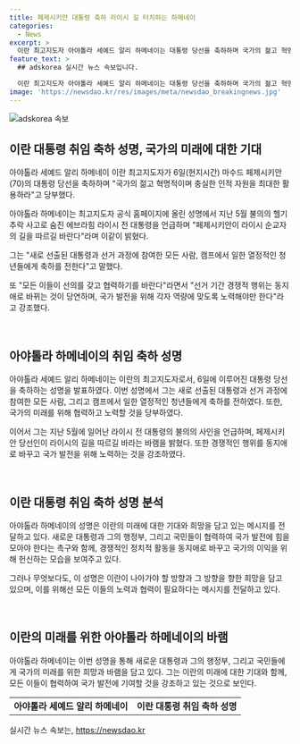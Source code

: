 ```yaml
---
title: 페제시키안 대통령 축하 라이시 길 터치하는 하메네이
categories:
  - News
excerpt: >
  이란 최고지도자 아야톨라 세예드 알리 하메네이는 대통령 당선을 축하하며 국가의 젊고 혁명적이며 충실한 인적 자원을 활용하라고 당부했다. 또한, 과거 대통령의 숨진 사고를 언급하며 새로운 대통령과 선거 과정에 참여한 모든 이들에게 축하를 전했고, 혁신과 협력을 강조했다. 여기에 이란 혁명수비대(IRGC) 사령관과 의회 의장도 당선인을 축하하며 협력 의지를 표명했다.
feature_text: >
  ## adskorea 실시간 뉴스 속보입니다.

  이란 최고지도자 아야톨라 세예드 알리 하메네이는 대통령 당선을 축하하며 국가의 젊고 혁명적이며 충실한 인적 자원을 활용하라고 당부했다. 또한, 과거 대통령의 숨진 사고를 언급하며 새로운 대통령과 선거 과정에 참여한 모든 이들에게 축하를 전했고, 혁신과 협력을 강조했다. 여기에 이란 혁명수비대(IRGC) 사령관과 의회 의장도 당선인을 축하하며 협력 의지를 표명했다.
image: 'https://newsdao.kr/res/images/meta/newsdao_breakingnews.jpg'
---
```


<p><img src="https://newsdao.kr/res/images/meta/newsdao_breakingnews.jpg" alt="adskorea 속보" /></p>

<h2 data-ke-size="size26">이란 대통령 취임 축하 성명, 국가의 미래에 대한 기대</h2>

<p data-ke-size="size16">아야톨라 세예드 알리 하메네이 이란 최고지도자가 6일(현지시간) 마수드 페제시키안(70)의 대통령 당선을 축하하며 "국가의 젊고 혁명적이며 충실한 인적 자원을 최대한 활용하라"고 당부했다.</p>

<p data-ke-size="size16">아야톨라 하메네이는 최고지도자 공식 홈페이지에 올린 성명에서 지난 5월 불의의 헬기 추락 사고로 숨진 에브라힘 라이시 전 대통령을 언급하며 "페제시키안이 라이시 순교자의 길을 따르길 바란다"라며 이같이 밝혔다.</p>

<p data-ke-size="size16">그는 "새로 선출된 대통령과 선거 과정에 참여한 모든 사람, 캠프에서 일한 열정적인 청년들에게 축하를 전한다"고 말했다.</p>

<p data-ke-size="size16">또 "모든 이들이 선의를 갖고 협력하기를 바란다"라면서 "선거 기간 경쟁적 행위는 동지애로 바뀌는 것이 당연하며, 국가 발전을 위해 각자 역량에 맞도록 노력해야만 한다"라고 강조했다.</p>

<p data-ke-size="size16">&nbsp;</p>

<h2 data-ke-size="size24">아야톨라 하메네이의 취임 축하 성명</h2>

<p data-ke-size="size16">아야톨라 세예드 알리 하메네이는 이란의 최고지도자로서, 6일에 이루어진 대통령 당선을 축하하는 성명을 발표하였다. 이번 성명에서 그는 새로 선출된 대통령과 선거 과정에 참여한 모든 사람, 그리고 캠프에서 일한 열정적인 청년들에게 축하를 전하였다. 또한, 국가의 미래를 위해 협력하고 노력할 것을 당부하였다.</p>

<p data-ke-size="size16">이어서 그는 지난 5월에 일어난 라이시 전 대통령의 불의의 사인을 언급하며, 페제시키안 당선인이 라이시의 길을 따르길 바라는 바램을 밝혔다. 또한 경쟁적인 행위를 동지애로 바꾸고 국가 발전을 위해 노력하는 것을 강조하였다.</p>

<p data-ke-size="size16">&nbsp;</p>

<h2 data-ke-size="size24">이란 대통령 취임 축하 성명 분석</h2>

<p data-ke-size="size16">아야톨라 하메네이의 성명은 이란의 미래에 대한 기대와 희망을 담고 있는 메시지를 전달하고 있다. 새로운 대통령과 그의 행정부, 그리고 국민들이 협력하여 국가 발전에 힘을 모아야 한다는 촉구와 함께, 경쟁적인 정치적 활동을 동지애로 바꾸고 국가의 이익을 위해 헌신하는 모습을 보여주고 있다.</p>

<p data-ke-size="size16">그러나 무엇보다도, 이 성명은 이란이 나아가야 할 방향과 그 방향을 향한 희망을 담고 있으며, 이를 위해선 모든 이들의 노력과 협력이 필요하다는 메시지를 전달하고 있다.</p>

<p data-ke-size="size16">&nbsp;</p>

<h2 data-ke-size="size24">이란의 미래를 위한 아야톨라 하메네이의 바램</h2>

<p data-ke-size="size16">아야톨라 하메네이는 이번 성명을 통해 새로운 대통령과 그의 행정부, 그리고 국민들에게 국가의 미래를 위한 희망과 바램을 담고 있다. 그는 이란의 미래에 대한 기대와 함께, 모든 이들이 협력하여 국가 발전에 기여할 것을 강조하고 있는 것으로 보인다.</p>

<table>
    <tbody>
        <tr>
            <td style="text-align: center; height: 17px;"><b>아야톨라 세예드 알리 하메네이</b></td>
            <td style="text-align: center; height: 17px;"><b>이란 대통령 취임 축하 성명</b></td>
        </tr>
    </tbody>
</table>
실시간 뉴스 속보는, <a href="https://newsdao.kr" rel="dofollow">https://newsdao.kr</a>


